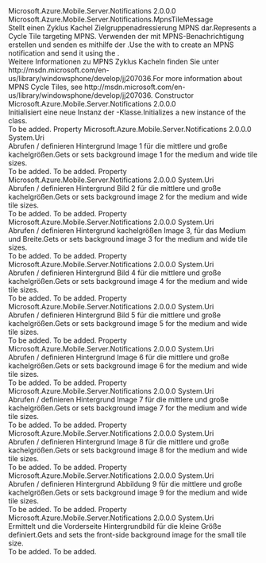 <Type Name="CycleTile" FullName="Microsoft.Azure.Mobile.Server.Notifications.CycleTile">
  <TypeSignature Language="C#" Value="public class CycleTile : Microsoft.Azure.Mobile.Server.Notifications.MpnsTileMessage" />
  <TypeSignature Language="ILAsm" Value=".class public auto ansi beforefieldinit CycleTile extends Microsoft.Azure.Mobile.Server.Notifications.MpnsTileMessage" />
  <TypeSignature Language="DocId" Value="T:Microsoft.Azure.Mobile.Server.Notifications.CycleTile" />
  <TypeSignature Language="VB.NET" Value="Public Class CycleTile&#xA;Inherits MpnsTileMessage" />
  <TypeSignature Language="F#" Value="type CycleTile = class&#xA;    inherit MpnsTileMessage" />
  <AssemblyInfo>
    <AssemblyName>Microsoft.Azure.Mobile.Server.Notifications</AssemblyName>
    <AssemblyVersion>2.0.0.0</AssemblyVersion>
  </AssemblyInfo>
  <Base>
    <BaseTypeName>Microsoft.Azure.Mobile.Server.Notifications.MpnsTileMessage</BaseTypeName>
  </Base>
  <Interfaces />
  <Docs>
    <summary>
            <span data-ttu-id="51c2c-101">Stellt einen Zyklus Kachel Zielgruppenadressierung MPNS dar.</span><span class="sxs-lookup"><span data-stu-id="51c2c-101">Represents a Cycle Tile targeting MPNS.</span></span> <span data-ttu-id="51c2c-102">Verwenden der <see cref="T:Microsoft.Azure.Mobile.Server.Notifications.CycleTile" /> mit <see cref="T:Microsoft.Azure.Mobile.Server.MpnsPushMessage" /> MPNS-Benachrichtigung erstellen und senden es mithilfe der <see cref="T:Microsoft.Azure.Mobile.Server.Notifications.PushClient" />.</span><span class="sxs-lookup"><span data-stu-id="51c2c-102">Use the <see cref="T:Microsoft.Azure.Mobile.Server.Notifications.CycleTile" /> with <see cref="T:Microsoft.Azure.Mobile.Server.MpnsPushMessage" /> to create an MPNS notification and send it using the <see cref="T:Microsoft.Azure.Mobile.Server.Notifications.PushClient" />.</span></span>
            </summary>
    <remarks>
            <span data-ttu-id="51c2c-103">Weitere Informationen zu MPNS Zyklus Kacheln finden Sie unter <c>http://msdn.microsoft.com/en-us/library/windowsphone/develop/jj207036</c>.</span><span class="sxs-lookup"><span data-stu-id="51c2c-103">For more information about MPNS Cycle Tiles, see <c>http://msdn.microsoft.com/en-us/library/windowsphone/develop/jj207036</c>.</span></span>
            </remarks>
  </Docs>
  <Members>
    <Member MemberName=".ctor">
      <MemberSignature Language="C#" Value="public CycleTile ();" />
      <MemberSignature Language="ILAsm" Value=".method public hidebysig specialname rtspecialname instance void .ctor() cil managed" />
      <MemberSignature Language="DocId" Value="M:Microsoft.Azure.Mobile.Server.Notifications.CycleTile.#ctor" />
      <MemberSignature Language="VB.NET" Value="Public Sub New ()" />
      <MemberType>Constructor</MemberType>
      <AssemblyInfo>
        <AssemblyName>Microsoft.Azure.Mobile.Server.Notifications</AssemblyName>
        <AssemblyVersion>2.0.0.0</AssemblyVersion>
      </AssemblyInfo>
      <Parameters />
      <Docs>
        <summary>
            <span data-ttu-id="51c2c-104">Initialisiert eine neue Instanz der <see cref="T:Microsoft.Azure.Mobile.Server.Notifications.CycleTile" />-Klasse.</span><span class="sxs-lookup"><span data-stu-id="51c2c-104">Initializes a new instance of the <see cref="T:Microsoft.Azure.Mobile.Server.Notifications.CycleTile" /> class.</span></span>
            </summary>
        <remarks>To be added.</remarks>
      </Docs>
    </Member>
    <Member MemberName="CycleImage1">
      <MemberSignature Language="C#" Value="public Uri CycleImage1 { get; set; }" />
      <MemberSignature Language="ILAsm" Value=".property instance class System.Uri CycleImage1" />
      <MemberSignature Language="DocId" Value="P:Microsoft.Azure.Mobile.Server.Notifications.CycleTile.CycleImage1" />
      <MemberSignature Language="VB.NET" Value="Public Property CycleImage1 As Uri" />
      <MemberSignature Language="F#" Value="member this.CycleImage1 : Uri with get, set" Usage="Microsoft.Azure.Mobile.Server.Notifications.CycleTile.CycleImage1" />
      <MemberType>Property</MemberType>
      <AssemblyInfo>
        <AssemblyName>Microsoft.Azure.Mobile.Server.Notifications</AssemblyName>
        <AssemblyVersion>2.0.0.0</AssemblyVersion>
      </AssemblyInfo>
      <ReturnValue>
        <ReturnType>System.Uri</ReturnType>
      </ReturnValue>
      <Docs>
        <summary>
            <span data-ttu-id="51c2c-105">Abrufen / definieren Hintergrund Image 1 für die mittlere und große kachelgrößen.</span><span class="sxs-lookup"><span data-stu-id="51c2c-105">Gets or sets background image 1 for the medium and wide tile sizes.</span></span>
            </summary>
        <value>To be added.</value>
        <remarks>To be added.</remarks>
      </Docs>
    </Member>
    <Member MemberName="CycleImage2">
      <MemberSignature Language="C#" Value="public Uri CycleImage2 { get; set; }" />
      <MemberSignature Language="ILAsm" Value=".property instance class System.Uri CycleImage2" />
      <MemberSignature Language="DocId" Value="P:Microsoft.Azure.Mobile.Server.Notifications.CycleTile.CycleImage2" />
      <MemberSignature Language="VB.NET" Value="Public Property CycleImage2 As Uri" />
      <MemberSignature Language="F#" Value="member this.CycleImage2 : Uri with get, set" Usage="Microsoft.Azure.Mobile.Server.Notifications.CycleTile.CycleImage2" />
      <MemberType>Property</MemberType>
      <AssemblyInfo>
        <AssemblyName>Microsoft.Azure.Mobile.Server.Notifications</AssemblyName>
        <AssemblyVersion>2.0.0.0</AssemblyVersion>
      </AssemblyInfo>
      <ReturnValue>
        <ReturnType>System.Uri</ReturnType>
      </ReturnValue>
      <Docs>
        <summary>
            <span data-ttu-id="51c2c-106">Abrufen / definieren Hintergrund Bild 2 für die mittlere und große kachelgrößen.</span><span class="sxs-lookup"><span data-stu-id="51c2c-106">Gets or sets background image 2 for the medium and wide tile sizes.</span></span>
            </summary>
        <value>To be added.</value>
        <remarks>To be added.</remarks>
      </Docs>
    </Member>
    <Member MemberName="CycleImage3">
      <MemberSignature Language="C#" Value="public Uri CycleImage3 { get; set; }" />
      <MemberSignature Language="ILAsm" Value=".property instance class System.Uri CycleImage3" />
      <MemberSignature Language="DocId" Value="P:Microsoft.Azure.Mobile.Server.Notifications.CycleTile.CycleImage3" />
      <MemberSignature Language="VB.NET" Value="Public Property CycleImage3 As Uri" />
      <MemberSignature Language="F#" Value="member this.CycleImage3 : Uri with get, set" Usage="Microsoft.Azure.Mobile.Server.Notifications.CycleTile.CycleImage3" />
      <MemberType>Property</MemberType>
      <AssemblyInfo>
        <AssemblyName>Microsoft.Azure.Mobile.Server.Notifications</AssemblyName>
        <AssemblyVersion>2.0.0.0</AssemblyVersion>
      </AssemblyInfo>
      <ReturnValue>
        <ReturnType>System.Uri</ReturnType>
      </ReturnValue>
      <Docs>
        <summary>
            <span data-ttu-id="51c2c-107">Abrufen / definieren Hintergrund kachelgrößen Image 3, für das Medium und Breite.</span><span class="sxs-lookup"><span data-stu-id="51c2c-107">Gets or sets background image 3 for the medium and wide tile sizes.</span></span>
            </summary>
        <value>To be added.</value>
        <remarks>To be added.</remarks>
      </Docs>
    </Member>
    <Member MemberName="CycleImage4">
      <MemberSignature Language="C#" Value="public Uri CycleImage4 { get; set; }" />
      <MemberSignature Language="ILAsm" Value=".property instance class System.Uri CycleImage4" />
      <MemberSignature Language="DocId" Value="P:Microsoft.Azure.Mobile.Server.Notifications.CycleTile.CycleImage4" />
      <MemberSignature Language="VB.NET" Value="Public Property CycleImage4 As Uri" />
      <MemberSignature Language="F#" Value="member this.CycleImage4 : Uri with get, set" Usage="Microsoft.Azure.Mobile.Server.Notifications.CycleTile.CycleImage4" />
      <MemberType>Property</MemberType>
      <AssemblyInfo>
        <AssemblyName>Microsoft.Azure.Mobile.Server.Notifications</AssemblyName>
        <AssemblyVersion>2.0.0.0</AssemblyVersion>
      </AssemblyInfo>
      <ReturnValue>
        <ReturnType>System.Uri</ReturnType>
      </ReturnValue>
      <Docs>
        <summary>
            <span data-ttu-id="51c2c-108">Abrufen / definieren Hintergrund Bild 4 für die mittlere und große kachelgrößen.</span><span class="sxs-lookup"><span data-stu-id="51c2c-108">Gets or sets background image 4 for the medium and wide tile sizes.</span></span>
            </summary>
        <value>To be added.</value>
        <remarks>To be added.</remarks>
      </Docs>
    </Member>
    <Member MemberName="CycleImage5">
      <MemberSignature Language="C#" Value="public Uri CycleImage5 { get; set; }" />
      <MemberSignature Language="ILAsm" Value=".property instance class System.Uri CycleImage5" />
      <MemberSignature Language="DocId" Value="P:Microsoft.Azure.Mobile.Server.Notifications.CycleTile.CycleImage5" />
      <MemberSignature Language="VB.NET" Value="Public Property CycleImage5 As Uri" />
      <MemberSignature Language="F#" Value="member this.CycleImage5 : Uri with get, set" Usage="Microsoft.Azure.Mobile.Server.Notifications.CycleTile.CycleImage5" />
      <MemberType>Property</MemberType>
      <AssemblyInfo>
        <AssemblyName>Microsoft.Azure.Mobile.Server.Notifications</AssemblyName>
        <AssemblyVersion>2.0.0.0</AssemblyVersion>
      </AssemblyInfo>
      <ReturnValue>
        <ReturnType>System.Uri</ReturnType>
      </ReturnValue>
      <Docs>
        <summary>
            <span data-ttu-id="51c2c-109">Abrufen / definieren Hintergrund Bild 5 für die mittlere und große kachelgrößen.</span><span class="sxs-lookup"><span data-stu-id="51c2c-109">Gets or sets background image 5 for the medium and wide tile sizes.</span></span>
            </summary>
        <value>To be added.</value>
        <remarks>To be added.</remarks>
      </Docs>
    </Member>
    <Member MemberName="CycleImage6">
      <MemberSignature Language="C#" Value="public Uri CycleImage6 { get; set; }" />
      <MemberSignature Language="ILAsm" Value=".property instance class System.Uri CycleImage6" />
      <MemberSignature Language="DocId" Value="P:Microsoft.Azure.Mobile.Server.Notifications.CycleTile.CycleImage6" />
      <MemberSignature Language="VB.NET" Value="Public Property CycleImage6 As Uri" />
      <MemberSignature Language="F#" Value="member this.CycleImage6 : Uri with get, set" Usage="Microsoft.Azure.Mobile.Server.Notifications.CycleTile.CycleImage6" />
      <MemberType>Property</MemberType>
      <AssemblyInfo>
        <AssemblyName>Microsoft.Azure.Mobile.Server.Notifications</AssemblyName>
        <AssemblyVersion>2.0.0.0</AssemblyVersion>
      </AssemblyInfo>
      <ReturnValue>
        <ReturnType>System.Uri</ReturnType>
      </ReturnValue>
      <Docs>
        <summary>
            <span data-ttu-id="51c2c-110">Abrufen / definieren Hintergrund Image 6 für die mittlere und große kachelgrößen.</span><span class="sxs-lookup"><span data-stu-id="51c2c-110">Gets or sets background image 6 for the medium and wide tile sizes.</span></span>
            </summary>
        <value>To be added.</value>
        <remarks>To be added.</remarks>
      </Docs>
    </Member>
    <Member MemberName="CycleImage7">
      <MemberSignature Language="C#" Value="public Uri CycleImage7 { get; set; }" />
      <MemberSignature Language="ILAsm" Value=".property instance class System.Uri CycleImage7" />
      <MemberSignature Language="DocId" Value="P:Microsoft.Azure.Mobile.Server.Notifications.CycleTile.CycleImage7" />
      <MemberSignature Language="VB.NET" Value="Public Property CycleImage7 As Uri" />
      <MemberSignature Language="F#" Value="member this.CycleImage7 : Uri with get, set" Usage="Microsoft.Azure.Mobile.Server.Notifications.CycleTile.CycleImage7" />
      <MemberType>Property</MemberType>
      <AssemblyInfo>
        <AssemblyName>Microsoft.Azure.Mobile.Server.Notifications</AssemblyName>
        <AssemblyVersion>2.0.0.0</AssemblyVersion>
      </AssemblyInfo>
      <ReturnValue>
        <ReturnType>System.Uri</ReturnType>
      </ReturnValue>
      <Docs>
        <summary>
            <span data-ttu-id="51c2c-111">Abrufen / definieren Hintergrund Image 7 für die mittlere und große kachelgrößen.</span><span class="sxs-lookup"><span data-stu-id="51c2c-111">Gets or sets background image 7 for the medium and wide tile sizes.</span></span>
            </summary>
        <value>To be added.</value>
        <remarks>To be added.</remarks>
      </Docs>
    </Member>
    <Member MemberName="CycleImage8">
      <MemberSignature Language="C#" Value="public Uri CycleImage8 { get; set; }" />
      <MemberSignature Language="ILAsm" Value=".property instance class System.Uri CycleImage8" />
      <MemberSignature Language="DocId" Value="P:Microsoft.Azure.Mobile.Server.Notifications.CycleTile.CycleImage8" />
      <MemberSignature Language="VB.NET" Value="Public Property CycleImage8 As Uri" />
      <MemberSignature Language="F#" Value="member this.CycleImage8 : Uri with get, set" Usage="Microsoft.Azure.Mobile.Server.Notifications.CycleTile.CycleImage8" />
      <MemberType>Property</MemberType>
      <AssemblyInfo>
        <AssemblyName>Microsoft.Azure.Mobile.Server.Notifications</AssemblyName>
        <AssemblyVersion>2.0.0.0</AssemblyVersion>
      </AssemblyInfo>
      <ReturnValue>
        <ReturnType>System.Uri</ReturnType>
      </ReturnValue>
      <Docs>
        <summary>
            <span data-ttu-id="51c2c-112">Abrufen / definieren Hintergrund Image 8 für die mittlere und große kachelgrößen.</span><span class="sxs-lookup"><span data-stu-id="51c2c-112">Gets or sets background image 8 for the medium and wide tile sizes.</span></span>
            </summary>
        <value>To be added.</value>
        <remarks>To be added.</remarks>
      </Docs>
    </Member>
    <Member MemberName="CycleImage9">
      <MemberSignature Language="C#" Value="public Uri CycleImage9 { get; set; }" />
      <MemberSignature Language="ILAsm" Value=".property instance class System.Uri CycleImage9" />
      <MemberSignature Language="DocId" Value="P:Microsoft.Azure.Mobile.Server.Notifications.CycleTile.CycleImage9" />
      <MemberSignature Language="VB.NET" Value="Public Property CycleImage9 As Uri" />
      <MemberSignature Language="F#" Value="member this.CycleImage9 : Uri with get, set" Usage="Microsoft.Azure.Mobile.Server.Notifications.CycleTile.CycleImage9" />
      <MemberType>Property</MemberType>
      <AssemblyInfo>
        <AssemblyName>Microsoft.Azure.Mobile.Server.Notifications</AssemblyName>
        <AssemblyVersion>2.0.0.0</AssemblyVersion>
      </AssemblyInfo>
      <ReturnValue>
        <ReturnType>System.Uri</ReturnType>
      </ReturnValue>
      <Docs>
        <summary>
            <span data-ttu-id="51c2c-113">Abrufen / definieren Hintergrund Abbildung 9 für die mittlere und große kachelgrößen.</span><span class="sxs-lookup"><span data-stu-id="51c2c-113">Gets or sets background image 9 for the medium and wide tile sizes.</span></span>
            </summary>
        <value>To be added.</value>
        <remarks>To be added.</remarks>
      </Docs>
    </Member>
    <Member MemberName="SmallBackgroundImage">
      <MemberSignature Language="C#" Value="public Uri SmallBackgroundImage { get; set; }" />
      <MemberSignature Language="ILAsm" Value=".property instance class System.Uri SmallBackgroundImage" />
      <MemberSignature Language="DocId" Value="P:Microsoft.Azure.Mobile.Server.Notifications.CycleTile.SmallBackgroundImage" />
      <MemberSignature Language="VB.NET" Value="Public Property SmallBackgroundImage As Uri" />
      <MemberSignature Language="F#" Value="member this.SmallBackgroundImage : Uri with get, set" Usage="Microsoft.Azure.Mobile.Server.Notifications.CycleTile.SmallBackgroundImage" />
      <MemberType>Property</MemberType>
      <AssemblyInfo>
        <AssemblyName>Microsoft.Azure.Mobile.Server.Notifications</AssemblyName>
        <AssemblyVersion>2.0.0.0</AssemblyVersion>
      </AssemblyInfo>
      <ReturnValue>
        <ReturnType>System.Uri</ReturnType>
      </ReturnValue>
      <Docs>
        <summary>
            <span data-ttu-id="51c2c-114">Ermittelt und die Vorderseite Hintergrundbild für die kleine Größe definiert.</span><span class="sxs-lookup"><span data-stu-id="51c2c-114">Gets and sets the front-side background image for the small tile size.</span></span>
            </summary>
        <value>To be added.</value>
        <remarks>To be added.</remarks>
      </Docs>
    </Member>
  </Members>
</Type>